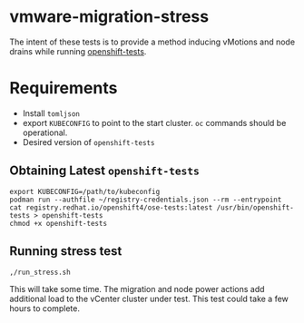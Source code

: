 # vmware-migration-stress

The intent of these tests is to provide a method inducing vMotions and node drains while running [openshift-tests](https://github.com/openshift/openshift-tests).

# Requirements 
- Install `tomljson`
- export `KUBECONFIG` to point to the start cluster.  `oc` commands should be operational.
- Desired version of `openshift-tests`


## Obtaining Latest `openshift-tests`
~~~
export KUBECONFIG=/path/to/kubeconfig
podman run --authfile ~/registry-credentials.json --rm --entrypoint cat registry.redhat.io/openshift4/ose-tests:latest /usr/bin/openshift-tests > openshift-tests
chmod +x openshift-tests
~~~

## Running stress test

~~~
,/run_stress.sh
~~~

This will take some time.  The migration and node power actions add additional load to the vCenter cluster under test.  This test could take a few hours to complete.